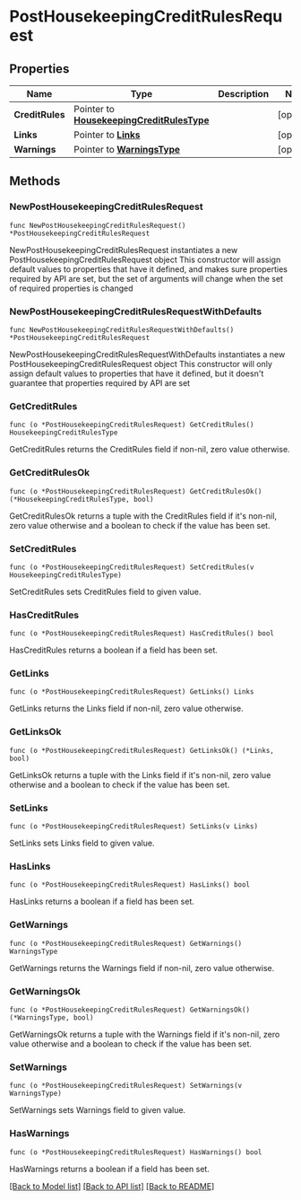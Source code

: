 # PostHousekeepingCreditRulesRequest

## Properties

Name | Type | Description | Notes
------------ | ------------- | ------------- | -------------
**CreditRules** | Pointer to [**HousekeepingCreditRulesType**](HousekeepingCreditRulesType.md) |  | [optional] 
**Links** | Pointer to [**Links**](Links.md) |  | [optional] 
**Warnings** | Pointer to [**WarningsType**](WarningsType.md) |  | [optional] 

## Methods

### NewPostHousekeepingCreditRulesRequest

`func NewPostHousekeepingCreditRulesRequest() *PostHousekeepingCreditRulesRequest`

NewPostHousekeepingCreditRulesRequest instantiates a new PostHousekeepingCreditRulesRequest object
This constructor will assign default values to properties that have it defined,
and makes sure properties required by API are set, but the set of arguments
will change when the set of required properties is changed

### NewPostHousekeepingCreditRulesRequestWithDefaults

`func NewPostHousekeepingCreditRulesRequestWithDefaults() *PostHousekeepingCreditRulesRequest`

NewPostHousekeepingCreditRulesRequestWithDefaults instantiates a new PostHousekeepingCreditRulesRequest object
This constructor will only assign default values to properties that have it defined,
but it doesn't guarantee that properties required by API are set

### GetCreditRules

`func (o *PostHousekeepingCreditRulesRequest) GetCreditRules() HousekeepingCreditRulesType`

GetCreditRules returns the CreditRules field if non-nil, zero value otherwise.

### GetCreditRulesOk

`func (o *PostHousekeepingCreditRulesRequest) GetCreditRulesOk() (*HousekeepingCreditRulesType, bool)`

GetCreditRulesOk returns a tuple with the CreditRules field if it's non-nil, zero value otherwise
and a boolean to check if the value has been set.

### SetCreditRules

`func (o *PostHousekeepingCreditRulesRequest) SetCreditRules(v HousekeepingCreditRulesType)`

SetCreditRules sets CreditRules field to given value.

### HasCreditRules

`func (o *PostHousekeepingCreditRulesRequest) HasCreditRules() bool`

HasCreditRules returns a boolean if a field has been set.

### GetLinks

`func (o *PostHousekeepingCreditRulesRequest) GetLinks() Links`

GetLinks returns the Links field if non-nil, zero value otherwise.

### GetLinksOk

`func (o *PostHousekeepingCreditRulesRequest) GetLinksOk() (*Links, bool)`

GetLinksOk returns a tuple with the Links field if it's non-nil, zero value otherwise
and a boolean to check if the value has been set.

### SetLinks

`func (o *PostHousekeepingCreditRulesRequest) SetLinks(v Links)`

SetLinks sets Links field to given value.

### HasLinks

`func (o *PostHousekeepingCreditRulesRequest) HasLinks() bool`

HasLinks returns a boolean if a field has been set.

### GetWarnings

`func (o *PostHousekeepingCreditRulesRequest) GetWarnings() WarningsType`

GetWarnings returns the Warnings field if non-nil, zero value otherwise.

### GetWarningsOk

`func (o *PostHousekeepingCreditRulesRequest) GetWarningsOk() (*WarningsType, bool)`

GetWarningsOk returns a tuple with the Warnings field if it's non-nil, zero value otherwise
and a boolean to check if the value has been set.

### SetWarnings

`func (o *PostHousekeepingCreditRulesRequest) SetWarnings(v WarningsType)`

SetWarnings sets Warnings field to given value.

### HasWarnings

`func (o *PostHousekeepingCreditRulesRequest) HasWarnings() bool`

HasWarnings returns a boolean if a field has been set.


[[Back to Model list]](../README.md#documentation-for-models) [[Back to API list]](../README.md#documentation-for-api-endpoints) [[Back to README]](../README.md)


